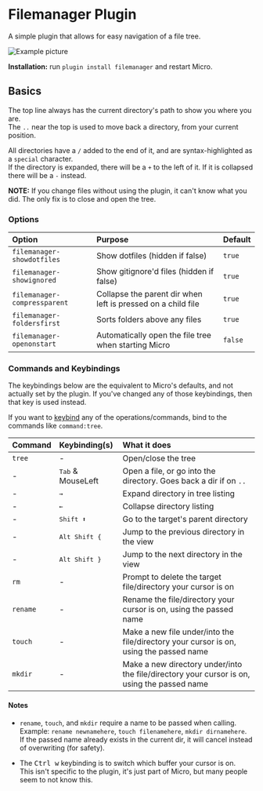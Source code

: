 # Filemanager Plugin

A simple plugin that allows for easy navigation of a file tree.

![Example picture](./example.jpg?raw=true "Example")

**Installation:** run `plugin install filemanager` and restart Micro.

## Basics

The top line always has the current directory's path to show you where you are.\
The `..` near the top is used to move back a directory, from your current position.

All directories have a `/` added to the end of it, and are syntax-highlighted as a `special` character.\
If the directory is expanded, there will be a `+` to the left of it. If it is collapsed there will be a `-` instead.

**NOTE:** If you change files without using the plugin, it can't know what you did. The only fix is to close and open the tree.

### Options

| Option                       | Purpose                                                      | Default |
| :--------------------------- | :----------------------------------------------------------- | :------ |
| `filemanager-showdotfiles`   | Show dotfiles (hidden if false)                              | `true`  |
| `filemanager-showignored`    | Show gitignore'd files (hidden if false)                     | `true`  |
| `filemanager-compressparent` | Collapse the parent dir when left is pressed on a child file | `true`  |
| `filemanager-foldersfirst`   | Sorts folders above any files                                | `true`  |
| `filemanager-openonstart`    | Automatically open the file tree when starting Micro         | `false` |

### Commands and Keybindings

The keybindings below are the equivalent to Micro's defaults, and not actually set by the plugin. If you've changed any of those keybindings, then that key is used instead.

If you want to [keybind](https://github.com/zyedidia/micro/blob/master/runtime/help/keybindings.md#rebinding-keys) any of the operations/commands, bind to the commands like `command:tree`.

| Command  | Keybinding(s)              | What it does                                                                                |
| :------- | :------------------------- | :------------------------------------------------------------------------------------------ |
| `tree`   | -                          | Open/close the tree                                                                         |
| -        | <kbd>Tab</kbd> & MouseLeft | Open a file, or go into the directory. Goes back a dir if on `..`                           |
| -        | <kbd>→</kbd>               | Expand directory in tree listing                                                            |
| -        | <kbd>←</kbd>               | Collapse directory listing                                                                  |
| -        | <kbd>Shift ⬆</kbd>         | Go to the target's parent directory                                                         |
| -        | <kbd>Alt Shift {</kbd>     | Jump to the previous directory in the view                                                  |
| -        | <kbd>Alt Shift }</kbd>     | Jump to the next directory in the view                                                      |
| `rm`     | -                          | Prompt to delete the target file/directory your cursor is on                                |
| `rename` | -                          | Rename the file/directory your cursor is on, using the passed name                          |
| `touch`  | -                          | Make a new file under/into the file/directory your cursor is on, using the passed name      |
| `mkdir`  | -                          | Make a new directory under/into the file/directory your cursor is on, using the passed name |

#### Notes

- `rename`, `touch`, and `mkdir` require a name to be passed when calling.\
  Example: `rename newnamehere`, `touch filenamehere`, `mkdir dirnamehere`.\
  If the passed name already exists in the current dir, it will cancel instead of overwriting (for safety).

- The <kbd>Ctrl w</kbd> keybinding is to switch which buffer your cursor is on.\
  This isn't specific to the plugin, it's just part of Micro, but many people seem to not know this.
